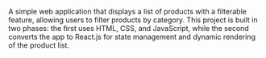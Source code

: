 A simple web application that displays a list of products with a filterable feature, allowing users to filter products by category. This project is built in two phases: the first uses HTML, CSS, and JavaScript, while the second converts the app to React.js for state management and dynamic rendering of the product list.
